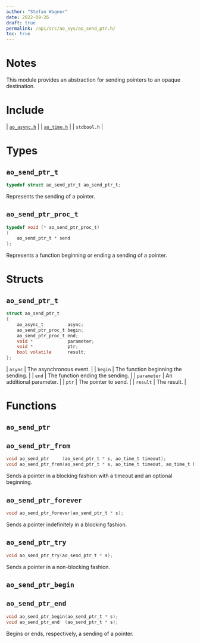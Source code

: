 ```yaml
---
author: "Stefan Wagner"
date: 2022-09-26
draft: true
permalink: /api/src/ao_sys/ao_send_ptr.h/
toc: true
---
```


# Notes

This module provides an abstraction for sending pointers to an opaque destination.

# Include

| [`ao_async.h`](ao_async.h.md) |
| [`ao_time.h`](ao_time.h.md) |
| `stdbool.h` |

# Types

## `ao_send_ptr_t`

```c
typedef struct ao_send_ptr_t ao_send_ptr_t;
```

Represents the sending of a pointer.

## `ao_send_ptr_proc_t`

```c
typedef void (* ao_send_ptr_proc_t)
(
    ao_send_ptr_t * send
);
```

Represents a function beginning or ending a sending of a pointer.

# Structs

## `ao_send_ptr_t`

```c
struct ao_send_ptr_t
{
    ao_async_t         async;
    ao_send_ptr_proc_t begin;
    ao_send_ptr_proc_t end;
    void *             parameter;
    void *             ptr;
    bool volatile      result;
};
```

| `async` | The asynchronous event. |
| `begin` | The function beginning the sending. |
| `end` | The function ending the sending. |
| `parameter` | An additional parameter. |
| `ptr` | The pointer to send. |
| `result` | The result. |

# Functions

## `ao_send_ptr`
## `ao_send_ptr_from`

```c
void ao_send_ptr     (ao_send_ptr_t * s, ao_time_t timeout);
void ao_send_ptr_from(ao_send_ptr_t * s, ao_time_t timeout, ao_time_t beginning);
```

Sends a pointer in a blocking fashion with a timeout and an optional beginning.

## `ao_send_ptr_forever`

```c
void ao_send_ptr_forever(ao_send_ptr_t * s);
```

Sends a pointer indefinitely in a blocking fashion.

## `ao_send_ptr_try`

```c
void ao_send_ptr_try(ao_send_ptr_t * s);
```

Sends a pointer in a non-blocking fashion.

## `ao_send_ptr_begin`
## `ao_send_ptr_end`

```c
void ao_send_ptr_begin(ao_send_ptr_t * s);
void ao_send_ptr_end  (ao_send_ptr_t * s);
```

Begins or ends, respectively, a sending of a pointer.
